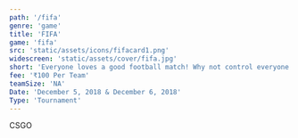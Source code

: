 ```yaml
---
path: '/fifa'
genre: 'game'
title: 'FIFA'
game: 'fifa'
src: 'static/assets/icons/fifacard1.png'
widescreen: 'static/assets/cover/fifa.jpg'
short: 'Everyone loves a good football match! Why not control everyone in it and play it your way?! Consoles are always exciting! We have the perfect opportunity for you to get your game face on and play away to victory! Play FIFA on the ever-exciting PS4 and challenge your opponents to win the tournament.'
fee: '₹100 Per Team'
teamSize: 'NA'
Date: 'December 5, 2018 & December 6, 2018' 
Type: 'Tournament'
---
```


CSGO